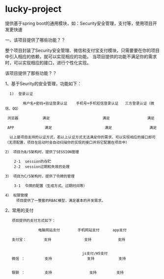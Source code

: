# lucky-project
提供基于spring boot的通用模块，如：Security安全管理，支付等，使用项目开发更快速

一、该项目提供了哪些功能？？

   整个项目封装了Security安全管理、微信和支付宝支付模块，只需要要在你的项目中引入相应的依赖，就可以实现相应的功能。
当项目提供的功能不满足你的需求时，可以实现相应的接口，进行个性化实现。

该项目提供了那些功能？？

   1、基于Seurity的安全管理，功能如下：
   
      1)  登录认证
      
            用户名+密码+验证登录认证    手机号+手机短信登录认证   三方登录认证（微信、QQ）
            
     浏览器           满足                        满足                 满足
  
     APP              满足                        满足                 满足
   
      以上是项目支持的认证方式，若以上认证方式无法满足你的需求，可以实现相应的接口即可（无须配置，项目在启动时会自动扫描你的实现的接口并将它配置在项目中）
      
    2） 项目为B/S架构时，提供了SESSION管理
    
        2-1  session的存贮
        2-2  session过期和失效的处理
        
    3） 项目为C/S架构时，提供了令牌的管理
    
        3-1  令牌的配置（生成方式、过期时间等）
        
    4） 权限管理
         项目提供了一整套的RBAC模型，满足基本的开发需求，
       
     
   2、常用的支付
    
       项目提供的支付方式如下：
                 
                   电脑网站支付        手机网站支付      app支付
                   
       支付宝：        支持               支持            支持  
       
       
                                       js支付/H5支付
       微信 ：         支持                支持           支持
       
       
       银联 ：         支持                 支持         支持 
                         
       
        
